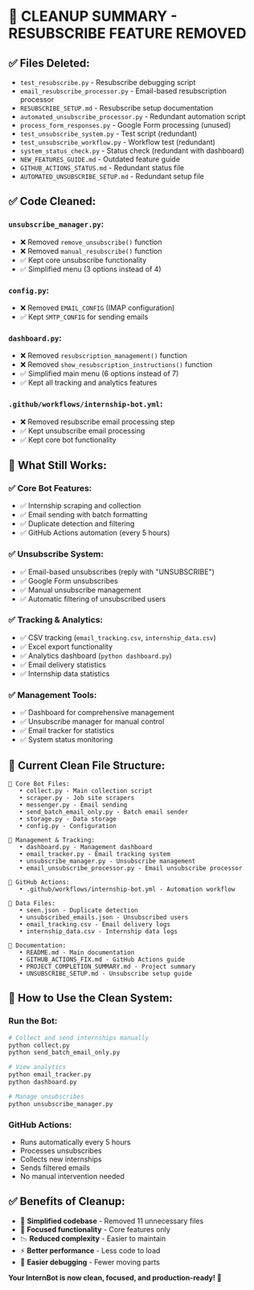 # 🧹 CLEANUP SUMMARY - RESUBSCRIBE FEATURE REMOVED

## ✅ **Files Deleted:**
- `test_resubscribe.py` - Resubscribe debugging script
- `email_resubscribe_processor.py` - Email-based resubscription processor
- `RESUBSCRIBE_SETUP.md` - Resubscribe setup documentation
- `automated_unsubscribe_processor.py` - Redundant automation script
- `process_form_responses.py` - Google Form processing (unused)
- `test_unsubscribe_system.py` - Test script (redundant)
- `test_unsubscribe_workflow.py` - Workflow test (redundant)
- `system_status_check.py` - Status check (redundant with dashboard)
- `NEW_FEATURES_GUIDE.md` - Outdated feature guide
- `GITHUB_ACTIONS_STATUS.md` - Redundant status file
- `AUTOMATED_UNSUBSCRIBE_SETUP.md` - Redundant setup file

## ✅ **Code Cleaned:**

### `unsubscribe_manager.py`:
- ❌ Removed `remove_unsubscribe()` function
- ❌ Removed `manual_resubscribe()` function  
- ✅ Kept core unsubscribe functionality
- ✅ Simplified menu (3 options instead of 4)

### `config.py`:
- ❌ Removed `EMAIL_CONFIG` (IMAP configuration)
- ✅ Kept `SMTP_CONFIG` for sending emails

### `dashboard.py`:
- ❌ Removed `resubscription_management()` function
- ❌ Removed `show_resubscription_instructions()` function
- ✅ Simplified main menu (6 options instead of 7)
- ✅ Kept all tracking and analytics features

### `.github/workflows/internship-bot.yml`:
- ❌ Removed resubscribe email processing step
- ✅ Kept unsubscribe email processing
- ✅ Kept core bot functionality

## 🎯 **What Still Works:**

### ✅ **Core Bot Features:**
- ✅ Internship scraping and collection
- ✅ Email sending with batch formatting
- ✅ Duplicate detection and filtering
- ✅ GitHub Actions automation (every 5 hours)

### ✅ **Unsubscribe System:**
- ✅ Email-based unsubscribes (reply with "UNSUBSCRIBE")
- ✅ Google Form unsubscribes
- ✅ Manual unsubscribe management
- ✅ Automatic filtering of unsubscribed users

### ✅ **Tracking & Analytics:**
- ✅ CSV tracking (`email_tracking.csv`, `internship_data.csv`)
- ✅ Excel export functionality
- ✅ Analytics dashboard (`python dashboard.py`)
- ✅ Email delivery statistics
- ✅ Internship data statistics

### ✅ **Management Tools:**
- ✅ Dashboard for comprehensive management
- ✅ Unsubscribe manager for manual control
- ✅ Email tracker for statistics
- ✅ System status monitoring

## 📁 **Current Clean File Structure:**
```
📁 Core Bot Files:
   • collect.py - Main collection script
   • scraper.py - Job site scrapers
   • messenger.py - Email sending
   • send_batch_email_only.py - Batch email sender
   • storage.py - Data storage
   • config.py - Configuration

📁 Management & Tracking:
   • dashboard.py - Management dashboard
   • email_tracker.py - Email tracking system
   • unsubscribe_manager.py - Unsubscribe management
   • email_unsubscribe_processor.py - Email unsubscribe processor

📁 GitHub Actions:
   • .github/workflows/internship-bot.yml - Automation workflow

📁 Data Files:
   • seen.json - Duplicate detection
   • unsubscribed_emails.json - Unsubscribed users
   • email_tracking.csv - Email delivery logs
   • internship_data.csv - Internship data logs

📁 Documentation:
   • README.md - Main documentation
   • GITHUB_ACTIONS_FIX.md - GitHub Actions guide
   • PROJECT_COMPLETION_SUMMARY.md - Project summary
   • UNSUBSCRIBE_SETUP.md - Unsubscribe setup guide
```

## 🚀 **How to Use the Clean System:**

### **Run the Bot:**
```bash
# Collect and send internships manually
python collect.py
python send_batch_email_only.py

# View analytics
python email_tracker.py
python dashboard.py

# Manage unsubscribes
python unsubscribe_manager.py
```

### **GitHub Actions:**
- Runs automatically every 5 hours
- Processes unsubscribes
- Collects new internships
- Sends filtered emails
- No manual intervention needed

## ✅ **Benefits of Cleanup:**
- 🧹 **Simplified codebase** - Removed 11 unnecessary files
- 🎯 **Focused functionality** - Core features only
- 📉 **Reduced complexity** - Easier to maintain
- ⚡ **Better performance** - Less code to load
- 🔧 **Easier debugging** - Fewer moving parts

**Your InternBot is now clean, focused, and production-ready! 🚀**
